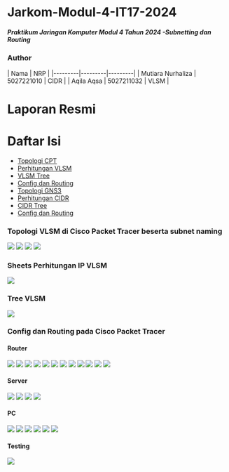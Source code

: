 # Jarkom-Modul-4-IT17-2024

##### Praktikum Jaringan Komputer Modul 4 Tahun 2024 -Subnetting dan Routing

### Author
| Nama | NRP |
|---------|---------|---------|
| Mutiara Nurhaliza | 5027221010   | CIDR   |
| Aqila Aqsa | 5027211032   | VLSM   |

# Laporan Resmi

# Daftar Isi
- [Topologi CPT](#vlsm-topologi)
- [Perhitungan VLSM](#vlsm-ip)
- [VLSM Tree](#vlsm-tree)
- [Config dan Routing](#vlsm-ping)
- [Topologi GNS3](#cidr-topologi)
- [Perhitungan CIDR](#cidr-ip)
- [CIDR Tree](#cidr-tree)
- [Config dan Routing](#cidr-ping)

### Topologi VLSM di Cisco Packet Tracer beserta subnet naming
<a name="vlsm-topologi"></a>
<img src="img/topo_CPT.png">
<img src="img/topo_kiri.png">
<img src="img/topo_bawah.png">
<img src="img/topo_kanan.png">

### Sheets Perhitungan IP VLSM
<a name="vlsm-ip"></a>
<img src="img/VLSM_IP.png">

### Tree VLSM
<a name="vlsm-tree"></a>
<img src="img/VLSM_tree.png">

### Config dan Routing pada Cisco Packet Tracer
<a name="vlsm-ping"></a>

#### Router
<img src="img/r-aceh.png">
<img src="img/r-belawa.png">
<img src="img/r-jawa.png">
<img src="img/r-kalimantan.png">
<img src="img/r-kalsel.png">
<img src="img/r-kaltara.png">
<img src="img/r-kaltim.png">
<img src="img/r-lampung.png">
<img src="img/r-makasar.png">
<img src="img/r-maluku-utara.png">
<img src="img/r-sumatera.png">
<img src="img/r-sumut.png">

#### Server
<img src="img/server-bangkirai.png">
<img src="img/server-morotai.png">
<img src="img/server-sebesi.png">
<img src="img/server-topejawa.png">

#### PC
<img src="img/pc-sibondang.png">
<img src="img/pc-starland.png">
<img src="img/pc-sulawesi.png">
<img src="img/pc-takisung.png">
<img src="img/pc-ternate.png">
<img src="img/pc-tobelo.png">

#### Testing
<img src="img/ping.png">




